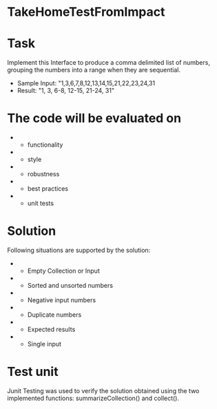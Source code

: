 # TakeHomeTestFromImpact

# Task
Implement this Interface to produce a comma delimited list of numbers,
grouping the numbers into a range when they are sequential.


 * Sample Input: "1,3,6,7,8,12,13,14,15,21,22,23,24,31
 * Result: "1, 3, 6-8, 12-15, 21-24, 31"
 
 # The code will be evaluated on
 *   - functionality
 *   - style
 *   - robustness
 *   - best practices
 *   - unit tests

# Solution
Following situations are supported by the solution:
 *   - Empty Collection or Input
 *   - Sorted and unsorted numbers
 *   - Negative input numbers
 *   - Duplicate numbers
 *   - Expected results
 *   - Single input


# Test unit
Junit Testing was used to verify the solution obtained using the two implemented functions: summarizeCollection() and collect(). 

